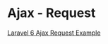 # Ajax - Request

[Laravel 6 Ajax Request Example](https://www.itsolutionstuff.com/post/laravel-6-ajax-request-exampleexample.html)
